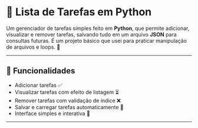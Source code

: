 # 📝 Lista de Tarefas em Python

Um gerenciador de tarefas simples feito em **Python**, que permite adicionar, visualizar e remover tarefas, salvando tudo em um arquivo **JSON** para consultas futuras. É um projeto básico que usei para praticar manipulação de arquivos e loops. 🚀

---

## 🔹 Funcionalidades

- Adicionar tarefas ✅  
- Visualizar tarefas com efeito de listagem ⏳  
- Remover tarefas com validação de índice ❌  
- Salvar e carregar tarefas automaticamente 💾  
- Interface simples e interativa 🎨

---
